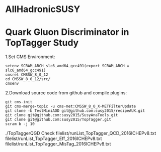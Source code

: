 # AllHadronicSUSY
# Quark Gluon Discriminator in TopTagger Study

1.Set CMS Environment:

```
setenv SCRAM_ARCH slc6_amd64_gcc491(export SCRAM_ARCH = slc6_amd64_gcc491)
cmsrel CMSSW_8_0_12
cd CMSSW_8_0_12/src/
cmsenv
```

2.Download source code from github and compile plugins:

```
git cms-init
git cms-merge-topic -u cms-met:CMSSW_8_0_X-METFilterUpdate
git clone -b TestMiniAOD git@github.com:susy2015/recipeAUX.git
git clone git@github.com:susy2015/SusyAnaTools.git
git clone git@github.com:susy2015/TopTagger.git
scram b -j 10
```

./TopTaggerQGD Check filelist/runList_TopTagger_QCD_2016ICHEPv8.txt filelist/runList_TopTagger_Eff_2016ICHEPv8.txt filelist/runList_TopTagger_MisTag_2016ICHEPv8.txt
